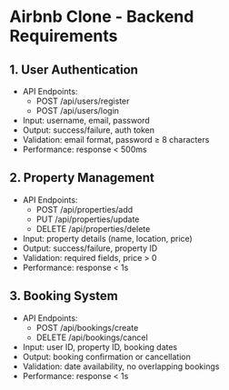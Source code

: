 # Airbnb Clone - Backend Requirements

## 1. User Authentication
- API Endpoints:
  - POST /api/users/register
  - POST /api/users/login
- Input: username, email, password
- Output: success/failure, auth token
- Validation: email format, password ≥ 8 characters
- Performance: response < 500ms

## 2. Property Management
- API Endpoints:
  - POST /api/properties/add
  - PUT /api/properties/update
  - DELETE /api/properties/delete
- Input: property details (name, location, price)
- Output: success/failure, property ID
- Validation: required fields, price > 0
- Performance: response < 1s

## 3. Booking System
- API Endpoints:
  - POST /api/bookings/create
  - DELETE /api/bookings/cancel
- Input: user ID, property ID, booking dates
- Output: booking confirmation or cancellation
- Validation: date availability, no overlapping bookings
- Performance: response < 1s

